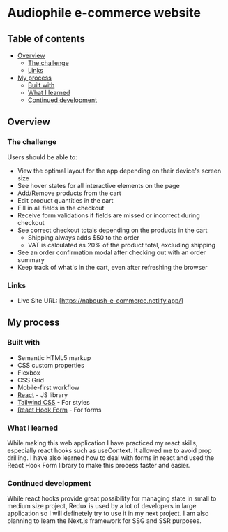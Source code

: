 # Audiophile e-commerce website

## Table of contents

- [Overview](#overview)
  - [The challenge](#the-challenge)
  - [Links](#links)
- [My process](#my-process)
  - [Built with](#built-with)
  - [What I learned](#what-i-learned)
  - [Continued development](#continued-development)

## Overview

### The challenge

Users should be able to:

- View the optimal layout for the app depending on their device's screen size
- See hover states for all interactive elements on the page
- Add/Remove products from the cart
- Edit product quantities in the cart
- Fill in all fields in the checkout
- Receive form validations if fields are missed or incorrect during checkout
- See correct checkout totals depending on the products in the cart
  - Shipping always adds $50 to the order
  - VAT is calculated as 20% of the product total, excluding shipping
- See an order confirmation modal after checking out with an order summary
- Keep track of what's in the cart, even after refreshing the browser

### Links

- Live Site URL: [https://naboush-e-commerce.netlify.app/]

## My process

### Built with

- Semantic HTML5 markup
- CSS custom properties
- Flexbox
- CSS Grid
- Mobile-first workflow
- [React](https://reactjs.org/) - JS library
- [Tailwind CSS](https://tailwindcss.com/) - For styles
- [React Hook Form](https://react-hook-form.com/) - For forms

### What I learned

While making this web application I have practiced my react skills, especially react hooks such as useContext. It allowed me to avoid prop drilling. I have also learned how to deal with forms in react and used the React Hook Form library to make this process faster and easier.

### Continued development

While react hooks provide great possibility for managing state in small to medium size project, Redux is used by a lot of developers in large application so I will definetely try to use it in my next project. I am also planning to learn the Next.js framework for SSG and SSR purposes.
